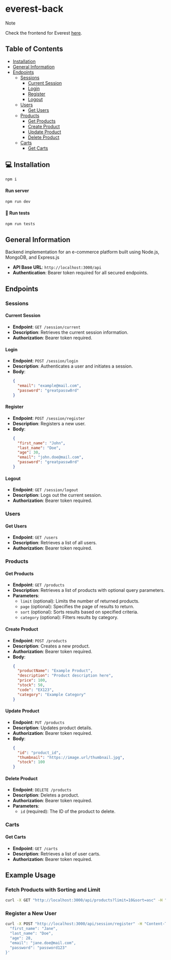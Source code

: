 # everest-back

> [!NOTE]  
> Check the frontend for Everest [here](https://github.com/santidotpy/everest-front).


## Table of Contents

- [Installation](#-installation)
- [General Information](#general-information)
- [Endpoints](#endpoints)
  - [Sessions](#sessions)
    - [Current Session](#current-session)
    - [Login](#login)
    - [Register](#register)
    - [Logout](#logout)
  - [Users](#users)
    - [Get Users](#get-users)
  - [Products](#products)
    - [Get Products](#get-products)
    - [Create Product](#create-product)
    - [Update Product](#update-product)
    - [Delete Product](#delete-product)
  - [Carts](#carts)
    - [Get Carts](#get-carts)




## 💻 Installation

```sh
npm i
```

#### Run server

```sh
npm run dev
```

#### 🧪 Run tests

```sh
npm run tests
```


## General Information
Backend implementation for an e-commerce platform built using Node.js, MongoDB, and Express.js


- **API Base URL**: `http://localhost:3000/api`
- **Authentication**: Bearer token required for all secured endpoints.


## Endpoints

### Sessions

#### Current Session
- **Endpoint**: `GET /session/current`
- **Description**: Retrieves the current session information.
- **Authorization**: Bearer token required.

#### Login
- **Endpoint**: `POST /session/login`
- **Description**: Authenticates a user and initiates a session.
- **Body**:
  ```json
  {
    "email": "example@mail.com",
    "password": "greatpassw0rd"
  }
  ```

#### Register
- **Endpoint**: `POST /session/register`
- **Description**: Registers a new user.
- **Body**:
  ```json
  {
    "first_name": "John",
    "last_name": "Doe",
    "age": 30,
    "email": "john.doe@mail.com",
    "password": "greatpassw0rd"
  }
  ```

#### Logout
- **Endpoint**: `GET /session/logout`
- **Description**: Logs out the current session.
- **Authorization**: Bearer token required.

### Users

#### Get Users
- **Endpoint**: `GET /users`
- **Description**: Retrieves a list of all users.
- **Authorization**: Bearer token required.

### Products

#### Get Products
- **Endpoint**: `GET /products`
- **Description**: Retrieves a list of products with optional query parameters.
- **Parameters**:
  - `limit` (optional): Limits the number of returned products.
  - `page` (optional): Specifies the page of results to return.
  - `sort` (optional): Sorts results based on specified criteria.
  - `category` (optional): Filters results by category.

#### Create Product
- **Endpoint**: `POST /products`
- **Description**: Creates a new product.
- **Authorization**: Bearer token required.
- **Body**:
  ```json
  {
    "productName": "Example Product",
    "description": "Product description here",
    "price": 100,
    "stock": 50,
    "code": "EX123",
    "category": "Example Category"
  }
  ```

#### Update Product
- **Endpoint**: `PUT /products`
- **Description**: Updates product details.
- **Authorization**: Bearer token required.
- **Body**:
  ```json
  {
    "id": "product_id",
    "thumbnail": "https://image.url/thumbnail.jpg",
    "stock": 100
  }
  ```

#### Delete Product
- **Endpoint**: `DELETE /products`
- **Description**: Deletes a product.
- **Authorization**: Bearer token required.
- **Parameters**:
  - `id` (required): The ID of the product to delete.

### Carts

#### Get Carts
- **Endpoint**: `GET /carts`
- **Description**: Retrieves a list of user carts.
- **Authorization**: Bearer token required.

## Example Usage

### Fetch Products with Sorting and Limit

```bash
curl -X GET "http://localhost:3000/api/products?limit=10&sort=asc" -H "Authorization: Bearer <token>"
```

### Register a New User

```bash
curl -X POST "http://localhost:3000/api/session/register" -H "Content-Type: application/json" -d '{
  "first_name": "Jane",
  "last_name": "Doe",
  "age": 28,
  "email": "jane.doe@mail.com",
  "password": "password123"
}'
```
